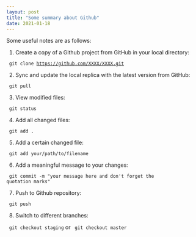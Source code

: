 ```yaml
---
layout: post
title: "Some summary about Github"
date: 2021-01-18
---
```


Some useful notes are as follows:

1) Create a copy of a Github project from GitHub in your local directory:

<code> git clone https://github.com/XXXX/XXXX.git </code>

2) Sync and update the local replica with the latest version from GitHub:

<code> git pull </code>

3) View modified files:

<code> git status </code>

4) Add all changed files:

<code> git add . </code>

5) Add a certain changed file:

<code> git add your/path/to/filename </code>

6) Add a meaningful message to your changes:

<code> git commit -m "your message here and don't forget the quotation marks"</code>

7) Push to Github repository:

<code> git push </code>

8) Switch to different branches:

<code> git checkout staging</code> or <code> git checkout master </code>








